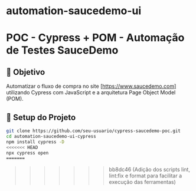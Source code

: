 # automation-saucedemo-ui

# POC - Cypress + POM - Automação de Testes SauceDemo

## 🎯 Objetivo

Automatizar o fluxo de compra no site [https://www.saucedemo.com] utilizando Cypress com JavaScript e a arquitetura Page Object Model (POM).

## 🚀 Setup do Projeto

```bash
git clone https://github.com/seu-usuario/cypress-saucedemo-poc.git
cd automation-saucedemo-ui-cypress
npm install cypress -D
<<<<<<< HEAD
npx cypress open
=======
```
>>>>>>> bb8dc46 (Adição dos scripts lint, lint:fix e format para facilitar a execução das ferramentas)
